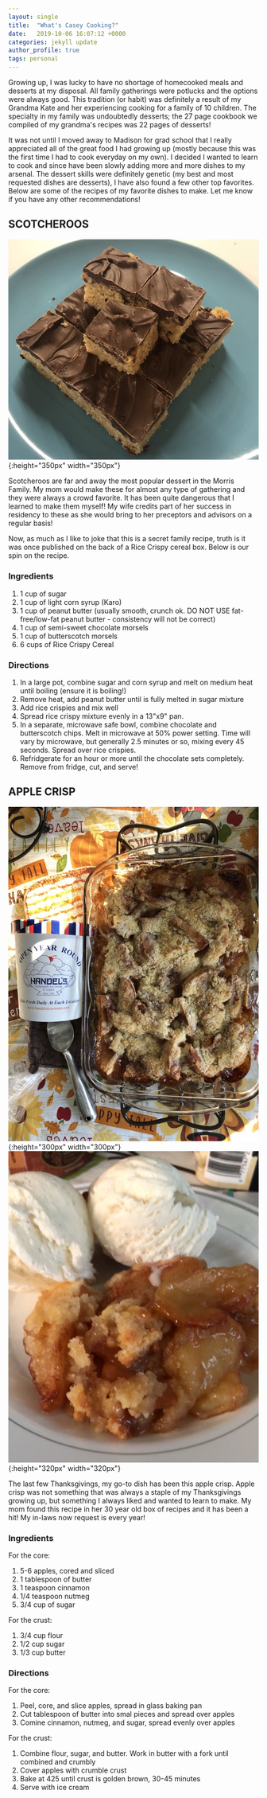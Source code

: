 ```yaml
---
layout: single
title:  "What's Casey Cooking?"
date:   2019-10-06 16:07:12 +0000
categories: jekyll update
author_profile: true
tags: personal
---
```


Growing up, I was lucky to have no shortage of homecooked meals and desserts at my disposal. All family gatherings were potlucks and the options were always good. This tradition (or habit) was definitely a result of my Grandma Kate and her experiencing cooking for a family of 10 children. The specialty in my family was undoubtedly desserts; the 27 page cookbook we compiled of my grandma's recipes was 22 pages of desserts!

It was not until I moved away to Madison for grad school that I really appreciated all of the great food I had growing up (mostly because this was the first time I had to cook everyday on my own). I decided I wanted to learn to cook and since have been slowly adding more and more dishes to my arsenal. The dessert skills were definitely genetic (my best and most requested dishes are desserts), I have also found a few other top favorites. Below are some of the recipes of my favorite dishes to make. Let me know if you have any other recommendations!

## SCOTCHEROOS

![Scotcheroos](/assets/images/scotcheroos2.jpg){:height="350px" width="350px"}

Scotcheroos are far and away the most popular dessert in the Morris Family. My mom would make these for almost any type of gathering and they were always a crowd favorite. It has been quite dangerous that I learned to make them myself! My wife credits part of her success in residency to these as she would bring to her preceptors and advisors on a regular basis!

Now, as much as I like to joke that this is a secret family recipe, truth is it was once published on the back of a Rice Crispy cereal box. Below is our spin on the recipe.

### Ingredients
 1. 1 cup of sugar
 2. 1 cup of light corn syrup (Karo)
 3. 1 cup of peanut butter (usually smooth, crunch ok. DO NOT USE fat-free/low-fat peanut butter - consistency will not be correct)
 4. 1 cup of semi-sweet chocolate morsels
 5. 1 cup of butterscotch morsels
 6. 6 cups of Rice Crispy Cereal

### Directions
 1. In a large pot, combine sugar and corn syrup and melt on medium heat until boiling (ensure it is boiling!)
 2. Remove heat, add peanut butter until is fully melted in sugar mixture
 3. Add rice crispies and mix well
 4. Spread rice crispy mixture evenly in a 13"x9" pan.
 5. In a separate, microwave safe bowl, combine chocolate and butterscotch chips. Melt in microwave at 50% power setting. Time will vary by microwave, but generally 2.5 minutes or so, mixing every 45 seconds. Spread over rice crispies.
 6. Refridgerate for an hour or more until the chocolate sets completely. Remove from fridge, cut, and serve!

## APPLE CRISP
![Apple Crisp](/assets/images/apple_crisp3_icecream.jpg){:height="300px" width="300px"} ![Apple Crisp](/assets/images/apple_crisp2.jpg){:height="320px" width="320px"}

The last few Thanksgivings, my go-to dish has been this apple crisp. Apple crisp was not something that was always a staple of my Thanksgivings growing up, but something I always liked and wanted to learn to make. My mom found this recipe in her 30 year old box of recipes and it has been a hit! My in-laws now request is every year!

### Ingredients
For the core:
 1. 5-6 apples, cored and sliced
 2. 1 tablespoon of butter
 3. 1 teaspoon cinnamon
 4. 1/4 teaspoon nutmeg
 5. 3/4 cup of sugar  

For the crust:
 1. 3/4 cup flour
 2. 1/2 cup sugar
 3. 1/3 cup butter

### Directions
For the core:
 1. Peel, core, and slice apples, spread in glass baking pan
 2. Cut tablespoon of butter into smal pieces and spread over apples
 3. Comine cinnamon, nutmeg, and sugar, spread evenly over apples  

For the crust:
 1. Combine flour, sugar, and butter. Work in butter with a fork until combined and crumbly
 2. Cover apples with crumble crust
 3. Bake at 425 until crust is golden brown, 30-45 minutes
 4. Serve with ice cream



